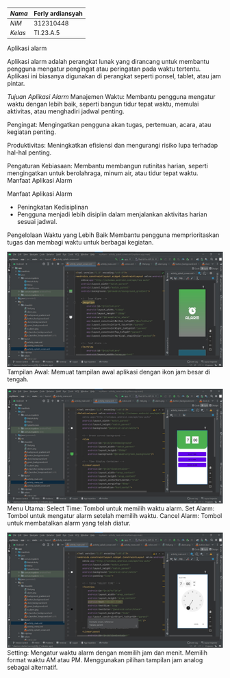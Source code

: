 

| *Nama*  | Ferly ardiansyah |
|---------|-------------------|
| *NIM*   | 312310448        |
| *Kelas* | TI.23.A.5        |



<p>Aplikasi alarm<p>
Aplikasi alarm adalah perangkat lunak yang dirancang untuk membantu pengguna mengatur pengingat atau peringatan pada waktu tertentu. Aplikasi ini biasanya digunakan di perangkat seperti ponsel, tablet, atau jam pintar.

*Tujuan Aplikasi Alarm*
Manajemen Waktu:      Membantu pengguna mengatur waktu dengan lebih baik, seperti bangun tidur tepat waktu, memulai aktivitas, atau menghadiri jadwal penting.

Pengingat:            Mengingatkan pengguna akan tugas, pertemuan, acara, atau kegiatan penting.

Produktivitas:        Meningkatkan efisiensi dan mengurangi risiko lupa terhadap hal-hal penting.

Pengaturan Kebiasaan: Membantu membangun rutinitas harian, seperti mengingatkan untuk berolahraga, minum air, atau tidur tepat waktu.
                      Manfaat Aplikasi Alarm

Manfaat Aplikasi Alarm
- Peningkatan Kedisiplinan
- Pengguna menjadi lebih disiplin dalam menjalankan aktivitas harian sesuai jadwal.

Pengelolaan Waktu yang Lebih Baik
Membantu pengguna memprioritaskan tugas dan membagi waktu untuk berbagai kegiatan.

![alttext](Screenshot-1.jpeg)
Tampilan Awal: Memuat tampilan awal aplikasi dengan ikon jam besar di tengah.

![alttext](Screenshot-2.jpeg)
Menu Utama:
Select Time: Tombol untuk memilih waktu alarm.
Set Alarm: Tombol untuk mengatur alarm setelah memilih waktu.
Cancel Alarm: Tombol untuk membatalkan alarm yang telah diatur.

![alttext](Screenshot-3.jpeg)
Setting:
Mengatur waktu alarm dengan memilih jam dan menit.
Memilih format waktu AM atau PM.
Menggunakan pilihan tampilan jam analog sebagai alternatif.
